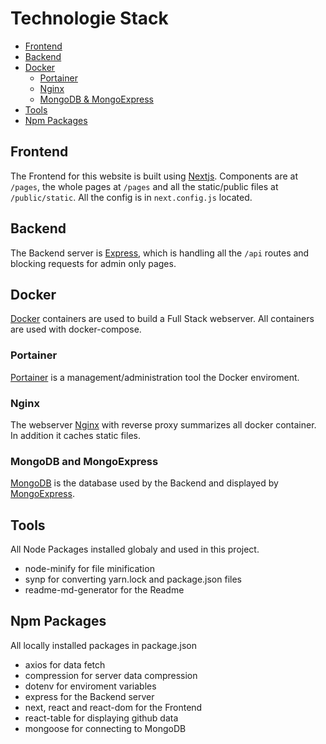 # Technologie Stack
 - [Frontend](#frontend)
 - [Backend](#backend)
 - [Docker](#docker)
	- [Portainer](#portainer)
	- [Nginx](#nginx)
	- [MongoDB & MongoExpress](#mongodb-and-mongoexpress)
- [Tools ](#tools)
- [Npm Packages](#npm-packages)

## Frontend
The Frontend for this website is built using [Nextjs](https://nextjs.org/). Components are at ```/pages```, the whole pages at ```/pages``` and all the static/public files at ```/public/static```. All the config is in ```next.config.js``` located.

## Backend
The Backend server is [Express](https://expressjs.com/), which is handling all the ```/api``` routes and blocking requests for admin only pages.

## Docker
[Docker](https://www.docker.com/) containers are used to build a Full Stack webserver. All containers are used with docker-compose. 

### Portainer
[Portainer](http://portainer.io/) is a management/administration tool the Docker enviroment. 

### Nginx
The webserver [Nginx](https://www.nginx.com/) with reverse proxy summarizes all docker container. In addition it caches static files.

### MongoDB and MongoExpress
[MongoDB](http://mongodb.com/) is the database used by the Backend and displayed by [MongoExpress](https://github.com/mongo-express/mongo-express).

## Tools
All Node Packages installed globaly and used in this project.
 - node-minify for file minification
 - synp for converting yarn.lock and package.json files
 - readme-md-generator for the Readme

## Npm Packages
All locally installed packages in package.json
- axios for data fetch
- compression for server data compression
- dotenv for enviroment variables
- express for the Backend server
- next, react and react-dom for the Frontend
- react-table for displaying github data
- mongoose for connecting to MongoDB
